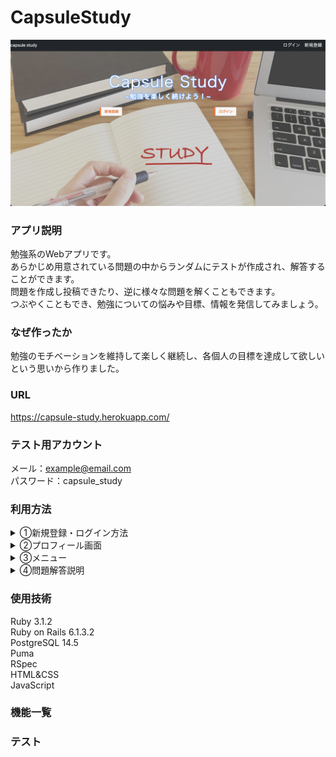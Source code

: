 # CapsuleStudy

![トップページ](./readme1.png)

### アプリ説明
勉強系のWebアプリです。<br>
あらかじめ用意されている問題の中からランダムにテストが作成され、解答することができます。<br>
問題を作成し投稿できたり、逆に様々な問題を解くこともできます。<br>
つぶやくこともでき、勉強についての悩みや目標、情報を発信してみましょう。

### なぜ作ったか
勉強のモチベーションを維持して楽しく継続し、各個人の目標を達成して欲しいという思いから作りました。

### URL
https://capsule-study.herokuapp.com/

### テスト用アカウント
メール：example@email.com<br>
パスワード：capsule_study

### 利用方法
<details>
<summary>①新規登録・ログイン方法</summary><br>
トップページで新規登録または、ログインボタンをクリックしてください。<br>
	<br>

- **新規登録方法**<br>
  メールアドレス、ニックネーム、パスワードを入力してください。（初回登録時、500pt付与)<br>
	<br>
- **ログイン**<br>
  登録したメールアドレス、パスワードを入力してください。(1日1回ログイン時、100pt付与。AM5時更新）

</details>

<details>
<summary>②プロフィール画面</summary><br>
ログインするとプロフィール画面に遷移します。プロフィール画面では以下のことができます<br>
	<br>


- **プロフィール編集**<br>
  「プロフィール編集」ボタンをクリックすることで以下のことができます
  - ユーザーネームの編集
  - 自己紹介文の作成
  - 目標を記入
  - ユーザー画像の編集
  <br>
- **マイリスト確認**<br>
	「マイリスト」をクリックするとマイリストに登録した問題を確認できます<br>
  <br>
- **投稿一覧表示**<br>
	投稿した内容の確認、編集、削除ができます<br>
  <br>
- **問題一覧表示**<br>
	投稿した問題の確認、編集、削除ができます<br>
  </details>

<details>
<summary>③メニュー</summary><br>
左上の三本線を押すとメニューが開き、以下のことができます<br>
	<br>


- **管理者の問題**<br>
	あらかじめ用意されている問題の中からランダムに10題選ばれ、解答できます。<br>
  <br>
- **投稿された問題**<br>
	他のユーザーが作成/投稿した問題を解くことができます。<br>
  <br>
- **問題作成/投稿**<br>
	自分で考えた問題を作成し、投稿することができます。<br>
  <br>
- **お問い合わせ**<br>
	質問や、要望などを問い合わせることができます。<br>
  <br>
- **現在のポイント**<br>
	現在持っているポイント数の確認ができます。<br>
  </details>

<details>
<summary>④問題解答説明</summary><br>


- **ポイントについて**<br>
  一つの問題につき100pt消費します。<br>
  正解率に応じてポイントが獲得できます。獲得ポイントは以下の通りです<br>
  <br>
  ![ポイント表](./point_table.png)<br>
  <br>
- **制限時間**<br>
	制限時間は10分です<br>
  <br>
- **解答方法**<br>
	問題は全て四肢択一問題です。<br>
	正解だと思うチェックボックスを一つ選択してください。(複数選択すると、不正解になります)<br>
	解答が終わったら、解答終了ボタンを押して解答を終了します。<br>
  <br>
- **解答結果**<br>
	正解数と獲得ポイントが表示され、問題の正解を確認できます。<br>
  </details>

### 使用技術
Ruby 3.1.2<br>
Ruby on Rails 6.1.3.2<br>
PostgreSQL 14.5<br>
Puma<br>
RSpec<br>
HTML&CSS<br>
JavaScript

### 機能一覧

### テスト

